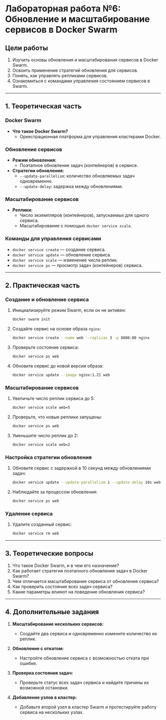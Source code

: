 
# Лабораторная работа №6: Обновление и масштабирование сервисов в Docker Swarm

## Цели работы
1. Изучить основы обновления и масштабирования сервисов в Docker Swarm.
2. Освоить применение стратегий обновления для сервисов.
3. Понять, как управлять репликами сервисов.
4. Ознакомиться с командами управления состоянием сервисов в Swarm.

---

## 1. Теоретическая часть
### Docker Swarm
- **Что такое Docker Swarm?**
  - Оркестрационная платформа для управления кластерами Docker.

### Обновление сервисов
- **Режим обновления:**
  - Поэтапное обновление задач (контейнеров) в сервисе.
- **Стратегии обновления:**
  - `--update-parallelism`: количество обновляемых задач одновременно.
  - `--update-delay`: задержка между обновлениями.

### Масштабирование сервисов
- **Реплики:**
  - Число экземпляров (контейнеров), запускаемых для одного сервиса.
  - Масштабирование с помощью `docker service scale`.

### Команды для управления сервисами
- `docker service create` — создание сервиса.
- `docker service update` — обновление сервиса.
- `docker service scale` — изменение числа реплик.
- `docker service ps` — просмотр задач (контейнеров) сервиса.

---

## 2. Практическая часть
### Создание и обновление сервиса
1. Инициализируйте режим Swarm, если он не активен:
    ```bash
    docker swarm init
    ```

2. Создайте сервис на основе образа `nginx`:
    ```bash
    docker service create --name web --replicas 3 -p 8080:80 nginx
    ```

3. Проверьте состояние сервиса:
    ```bash
    docker service ps web
    ```

4. Обновите сервис до новой версии образа:
    ```bash
    docker service update --image nginx:1.21 web
    ```

### Масштабирование сервисов
1. Увеличьте число реплик сервиса до 5:
    ```bash
    docker service scale web=5
    ```

2. Проверьте, что новые реплики запущены:
    ```bash
    docker service ps web
    ```

3. Уменьшите число реплик до 2:
    ```bash
    docker service scale web=2
    ```

### Настройка стратегии обновления
1. Обновите сервис с задержкой в 10 секунд между обновлениями задач:
    ```bash
    docker service update --update-parallelism 1 --update-delay 10s web
    ```

2. Наблюдайте за процессом обновления:
    ```bash
    docker service ps web
    ```

### Удаление сервиса
1. Удалите созданный сервис:
    ```bash
    docker service rm web
    ```

---

## 3. Теоретические вопросы
1. Что такое Docker Swarm, и в чем его назначение?
2. Как работает стратегия поэтапного обновления задач в Docker Swarm?
3. Чем отличается масштабирование сервиса от обновления сервиса?
4. Как проверить состояние всех задач сервиса?
5. Какие параметры влияют на поведение обновления сервиса?

---

## 4. Дополнительные задания
1. **Масштабирование нескольких сервисов:**
   - Создайте два сервиса и одновременно измените количество их реплик.

2. **Обновление с откатом:**
   - Настройте обновление сервиса с возможностью отката при ошибке.

3. **Проверка состояния задач:**
   - Проверьте статус всех задач сервиса и найдите причины их возможной остановки.

4. **Добавление узлов в кластер:**
   - Добавьте второй узел в кластер Swarm и протестируйте работу сервиса на нескольких узлах.

